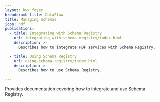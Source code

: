 ```yaml
---
layout: hwx_foyer
breadcrumb-title: DataFlow
title: Managing Schemas
icon: hdf
publications:
  - title: Integrating with Schema Registry
    url: integrating-with-schema-registry/index.html
    description: >-
      Describes how to integrate HDF services with Schema Registry.

  - title: Using Schema Registry
    url: using-schema-registry/index.html
    description: >-
      Describes how to use Schema Registry.

---
```


Provides documentation covering how to integrate and use Schema
Registry.
